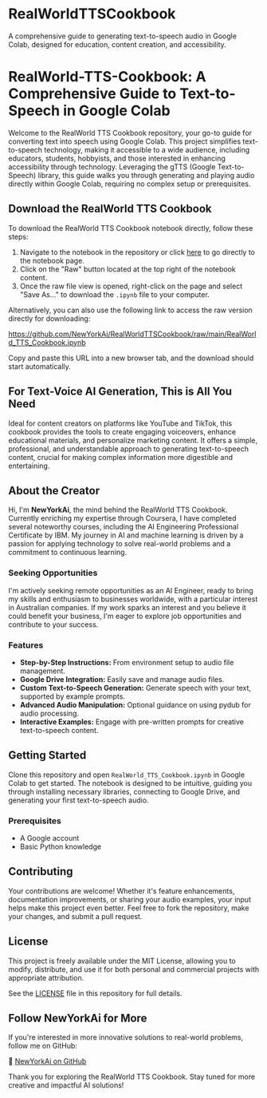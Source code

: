 # RealWorldTTSCookbook
A comprehensive guide to generating text-to-speech audio in Google Colab, designed for education, content creation, and accessibility.

# RealWorld-TTS-Cookbook: A Comprehensive Guide to Text-to-Speech in Google Colab

Welcome to the RealWorld TTS Cookbook repository, your go-to guide for converting text into speech using Google Colab. This project simplifies text-to-speech technology, making it accessible to a wide audience, including educators, students, hobbyists, and those interested in enhancing accessibility through technology. Leveraging the gTTS (Google Text-to-Speech) library, this guide walks you through generating and playing audio directly within Google Colab, requiring no complex setup or prerequisites.

## Download the RealWorld TTS Cookbook

To download the RealWorld TTS Cookbook notebook directly, follow these steps:

1. Navigate to the notebook in the repository or click [here](https://github.com/NewYorkAi/RealWorldTTSCookbook/blob/main/RealWorld_TTS_Cookbook.ipynb) to go directly to the notebook page.
2. Click on the "Raw" button located at the top right of the notebook content.
3. Once the raw file view is opened, right-click on the page and select "Save As..." to download the `.ipynb` file to your computer.

Alternatively, you can also use the following link to access the raw version directly for downloading:

https://github.com/NewYorkAi/RealWorldTTSCookbook/raw/main/RealWorld_TTS_Cookbook.ipynb


Copy and paste this URL into a new browser tab, and the download should start automatically.

## For Text-Voice AI Generation, This is All You Need

Ideal for content creators on platforms like YouTube and TikTok, this cookbook provides the tools to create engaging voiceovers, enhance educational materials, and personalize marketing content. It offers a simple, professional, and understandable approach to generating text-to-speech content, crucial for making complex information more digestible and entertaining.

## About the Creator

Hi, I'm **NewYorkAi**, the mind behind the RealWorld TTS Cookbook. Currently enriching my expertise through Coursera, I have completed several noteworthy courses, including the AI Engineering Professional Certificate by IBM. My journey in AI and machine learning is driven by a passion for applying technology to solve real-world problems and a commitment to continuous learning.

### Seeking Opportunities

I'm actively seeking remote opportunities as an AI Engineer, ready to bring my skills and enthusiasm to businesses worldwide, with a particular interest in Australian companies. If my work sparks an interest and you believe it could benefit your business, I'm eager to explore job opportunities and contribute to your success.

### Features

- **Step-by-Step Instructions:** From environment setup to audio file management.
- **Google Drive Integration:** Easily save and manage audio files.
- **Custom Text-to-Speech Generation:** Generate speech with your text, supported by example prompts.
- **Advanced Audio Manipulation:** Optional guidance on using pydub for audio processing.
- **Interactive Examples:** Engage with pre-written prompts for creative text-to-speech content.

## Getting Started

Clone this repository and open `RealWorld_TTS_Cookbook.ipynb` in Google Colab to get started. The notebook is designed to be intuitive, guiding you through installing necessary libraries, connecting to Google Drive, and generating your first text-to-speech audio.

### Prerequisites

- A Google account
- Basic Python knowledge

## Contributing

Your contributions are welcome! Whether it's feature enhancements, documentation improvements, or sharing your audio examples, your input helps make this project even better. Feel free to fork the repository, make your changes, and submit a pull request.

## License

This project is freely available under the MIT License, allowing you to modify, distribute, and use it for both personal and commercial projects with appropriate attribution.

See the [LICENSE](LICENSE) file in this repository for full details.

## Follow NewYorkAi for More

If you're interested in more innovative solutions to real-world problems, follow me on GitHub:

🌟 [NewYorkAi on GitHub](https://github.com/NewYorkAi)

Thank you for exploring the RealWorld TTS Cookbook. Stay tuned for more creative and impactful AI solutions!
